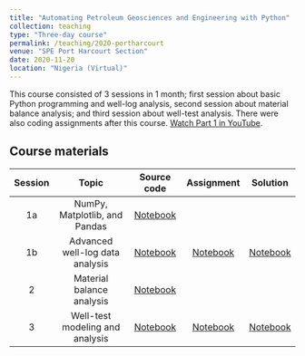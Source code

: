 ```yaml
---
title: "Automating Petroleum Geosciences and Engineering with Python"
collection: teaching
type: "Three-day course"
permalink: /teaching/2020-portharcourt
venue: "SPE Port Harcourt Section"
date: 2020-11-20
location: "Nigeria (Virtual)"
---
```


This course consisted of 3 sessions in 1 month; first session about basic Python programming and well-log analysis, second session about material balance analysis; and third session about well-test analysis. There were also coding assignments after this course. [Watch Part 1 in YouTube]().

## Course materials

|Session|Topic|Source code|Assignment|Solution
|:--:|:--:|:--:|:--:|:--:|
|1a|NumPy, Matplotlib, and Pandas|[Notebook](https://github.com/yohanesnuwara/python-bootcamp-for-geoengineers/blob/master/EnP_training/very_brief_intro_to_python.ipynb)|||
|1b|Advanced well-log data analysis|[Notebook](https://github.com/yohanesnuwara/python-bootcamp-for-geoengineers/blob/master/EnP_training/session3_formation_evaluation_training.ipynb)|[Notebook](https://github.com/yohanesnuwara/python-bootcamp-for-geoengineers/blob/master/EnP_training/assignment2_SPE_PortHarcourt.ipynb)|[Notebook](https://github.com/yohanesnuwara/python-bootcamp-for-geoengineers/blob/master/EnP_training/SPE_assignment2_solution.ipynb)|
|2|Material balance analysis|[Notebook](https://github.com/yohanesnuwara/python-bootcamp-for-geoengineers/blob/master/EnP_training/session4_mbal.ipynb)|||
|3|Well-test modeling and analysis|[Notebook](https://github.com/yohanesnuwara/python-bootcamp-for-geoengineers/blob/master/EnP_training/session5_welltest_instructor.ipynb)|[Notebook](https://github.com/yohanesnuwara/python-bootcamp-for-geoengineers/blob/master/EnP_training/assignment3_SPE.ipynb)|[Notebook](https://github.com/yohanesnuwara/python-bootcamp-for-geoengineers/blob/master/EnP_training/SPE_assignment3_notebook.ipynb)|
